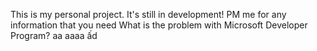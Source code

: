 This is my personal project. It's still in development!
PM me for any information that you need 
What is the problem with Microsoft Developer Program?
aa
aaaa
ấd
